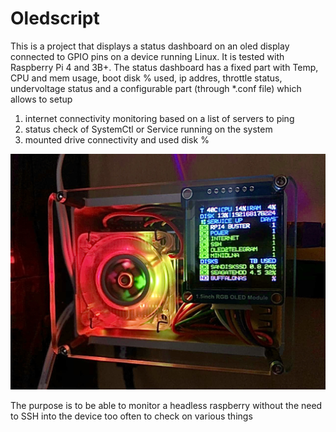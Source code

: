 # Oledscript
This is a project that displays a status dashboard on an oled display connected to GPIO pins on a device running Linux.
It is tested with Raspberry Pi 4 and 3B+. The status dashboard has a fixed part with Temp, CPU and mem usage, boot disk % used, ip addres,
throttle status, undervoltage status and a configurable part (through *.conf file) which allows to setup 
1) internet connectivity monitoring based on a list of servers to ping
2) status check of SystemCtl or Service running on the system
3) mounted drive connectivity and used disk %

![Example OLED running on Raspberry](https://github.com/Daavince/oledscript/blob/master/img/A0B4DA71-DE2C-4019-8153-48288BDFE438.jpeg)

The purpose is to be able to monitor a headless raspberry without the need to SSH into the device too often to check on various things
